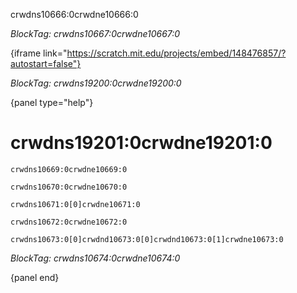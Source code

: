 crwdns10666:0crwdne10666:0

*BlockTag: crwdns10667:0crwdne10667:0*

{iframe link="https://scratch.mit.edu/projects/embed/148476857/?autostart=false"}

*BlockTag: crwdns19200:0crwdne19200:0*

{panel type="help"}

# crwdns19201:0crwdne19201:0

<pre><code class="scratch:split:random">crwdns10669:0crwdne10669:0
</code></pre>

<pre><code class="scratch:split:random">crwdns10670:0crwdne10670:0
</code></pre>

<pre><code class="scratch:split:random">crwdns10671:0[0]crwdne10671:0
</code></pre>

<pre><code class="scratch:split:random">crwdns10672:0crwdne10672:0
</code></pre>

<pre><code class="scratch:split:random">crwdns10673:0[0]crwdnd10673:0[0]crwdnd10673:0[1]crwdne10673:0
</code></pre>

*BlockTag: crwdns10674:0crwdne10674:0*

{panel end}